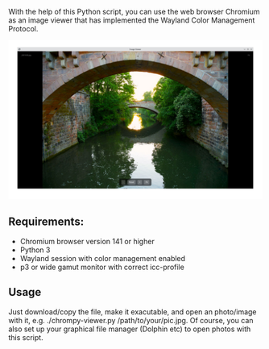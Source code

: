 With the help of this Python script, you can use the web browser Chromium as an image viewer that has implemented the Wayland Color Management Protocol.

![chrompy-viewer](chrompy_viewer.jpg)

## Requirements:

- Chromium browser version 141 or higher
- Python 3
- Wayland session with color management enabled
- p3 or wide gamut monitor with correct icc-profile

## Usage

Just download/copy the file, make it exacutable, and open an photo/image with it, e.g. ./chrompy-viewer.py /path/to/your/pic.jpg. Of course, you can also set up your graphical file manager (Dolphin etc) to open photos with this script.
